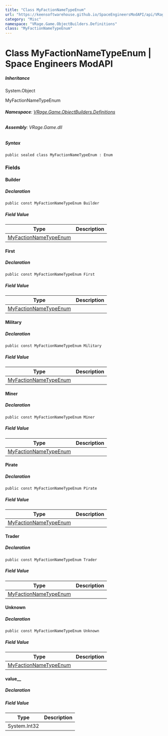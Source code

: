 ```yaml
---
title: "Class MyFactionNameTypeEnum"
url: "https://keensoftwarehouse.github.io/SpaceEngineersModAPI/api/VRage.Game.ObjectBuilders.Definitions.MyFactionNameTypeEnum.html"
category: "Misc"
namespace: "VRage.Game.ObjectBuilders.Definitions"
class: "MyFactionNameTypeEnum"
---
```


# Class MyFactionNameTypeEnum | Space Engineers ModAPI

##### Inheritance

System.Object

MyFactionNameTypeEnum

###### **Namespace**: [VRage.Game.ObjectBuilders.Definitions](https://keensoftwarehouse.github.io/SpaceEngineersModAPI/api/VRage.Game.ObjectBuilders.Definitions.html)

###### **Assembly**: VRage.Game.dll

##### Syntax

```
public sealed class MyFactionNameTypeEnum : Enum
```

### Fields

#### Builder

##### Declaration

```
public const MyFactionNameTypeEnum Builder
```

##### Field Value

| Type | Description |
| --- | --- |
| [MyFactionNameTypeEnum](https://keensoftwarehouse.github.io/SpaceEngineersModAPI/api/VRage.Game.ObjectBuilders.Definitions.MyFactionNameTypeEnum.html) |     |

#### First

##### Declaration

```
public const MyFactionNameTypeEnum First
```

##### Field Value

| Type | Description |
| --- | --- |
| [MyFactionNameTypeEnum](https://keensoftwarehouse.github.io/SpaceEngineersModAPI/api/VRage.Game.ObjectBuilders.Definitions.MyFactionNameTypeEnum.html) |     |

#### Military

##### Declaration

```
public const MyFactionNameTypeEnum Military
```

##### Field Value

| Type | Description |
| --- | --- |
| [MyFactionNameTypeEnum](https://keensoftwarehouse.github.io/SpaceEngineersModAPI/api/VRage.Game.ObjectBuilders.Definitions.MyFactionNameTypeEnum.html) |     |

#### Miner

##### Declaration

```
public const MyFactionNameTypeEnum Miner
```

##### Field Value

| Type | Description |
| --- | --- |
| [MyFactionNameTypeEnum](https://keensoftwarehouse.github.io/SpaceEngineersModAPI/api/VRage.Game.ObjectBuilders.Definitions.MyFactionNameTypeEnum.html) |     |

#### Pirate

##### Declaration

```
public const MyFactionNameTypeEnum Pirate
```

##### Field Value

| Type | Description |
| --- | --- |
| [MyFactionNameTypeEnum](https://keensoftwarehouse.github.io/SpaceEngineersModAPI/api/VRage.Game.ObjectBuilders.Definitions.MyFactionNameTypeEnum.html) |     |

#### Trader

##### Declaration

```
public const MyFactionNameTypeEnum Trader
```

##### Field Value

| Type | Description |
| --- | --- |
| [MyFactionNameTypeEnum](https://keensoftwarehouse.github.io/SpaceEngineersModAPI/api/VRage.Game.ObjectBuilders.Definitions.MyFactionNameTypeEnum.html) |     |

#### Unknown

##### Declaration

```
public const MyFactionNameTypeEnum Unknown
```

##### Field Value

| Type | Description |
| --- | --- |
| [MyFactionNameTypeEnum](https://keensoftwarehouse.github.io/SpaceEngineersModAPI/api/VRage.Game.ObjectBuilders.Definitions.MyFactionNameTypeEnum.html) |     |

#### value\_\_

##### Declaration

##### Field Value

| Type | Description |
| --- | --- |
| System.Int32 |     |